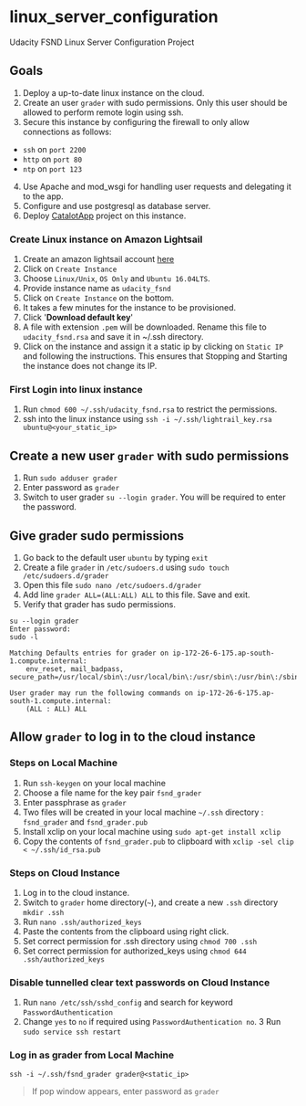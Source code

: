 # linux_server_configuration
Udacity FSND Linux Server Configuration Project
## Goals
1. Deploy a up-to-date linux instance on the cloud.
2. Create an user `grader` with sudo permissions. Only this user should be allowed to perform remote login using ssh.
3. Secure this instance by configuring the firewall to only allow connections as follows:
  - `ssh` on `port 2200`
  - `http` on `port 80`
  - `ntp` on `port 123`
4. Use Apache and mod_wsgi for handling user requests and delegating it to the app.
5. Configure and use postgresql as database server.
6. Deploy [CatalotApp](https://github.com/grathore07/item_catalog_app.git) project on this instance. 

### Create Linux instance on Amazon Lightsail
1. Create an amazon lightsail account [here](https://lightsail.aws.amazon.com)
2. Click on `Create Instance`
3. Choose `Linux/Unix`, `OS Only` and `Ubuntu 16.04LTS`.
4. Provide instance name as `udacity_fsnd`
5. Click on `Create Instance` on the bottom.
6. It takes a few minutes for the instance to be provisioned.
7. Click '**Download default key**'
8. A file with extension `.pem` will be downloaded. Rename this file to `udacity_fsnd.rsa` and save it in ~/.ssh directory.
9. Click on the instance and assign it a static ip by clicking on `Static IP` and following the instructions. This ensures that Stopping and Starting the instance does not change its IP.

### First Login into linux instance
1. Run `chmod 600 ~/.ssh/udacity_fsnd.rsa` to restrict the permissions.
2. ssh into the linux instance using `ssh -i ~/.ssh/lightrail_key.rsa ubuntu@<your_static_ip>`

## Create a new user `grader` with sudo permissions
1. Run `sudo adduser grader`
2. Enter password as `grader`
3. Switch to user grader `su --login grader`. You will be required to enter the password.

## Give grader sudo permissions

1. Go back to the default user `ubuntu` by typing `exit`
2. Create a file `grader` in `/etc/sudoers.d` using  `sudo touch /etc/sudoers.d/grader`
3. Open this file `sudo nano /etc/sudoers.d/grader`
4. Add line `grader ALL=(ALL:ALL) ALL` to this file. Save and exit.
5. Verify that grader has sudo permissions.
```
su --login grader
Enter password:
sudo -l

Matching Defaults entries for grader on ip-172-26-6-175.ap-south-1.compute.internal:
    env_reset, mail_badpass, secure_path=/usr/local/sbin\:/usr/local/bin\:/usr/sbin\:/usr/bin\:/sbin\:/bin\:/snap/bin

User grader may run the following commands on ip-172-26-6-175.ap-south-1.compute.internal:
    (ALL : ALL) ALL
```

## Allow `grader` to log in to the cloud instance

### Steps on Local Machine
1. Run `ssh-keygen` on your local machine
2. Choose a file name for the key pair `fsnd_grader`
3. Enter passphrase as `grader`
4. Two files will be created in your local machine `~/.ssh` directory : `fsnd_grader` and `fsnd_grader.pub`
5. Install xclip on your local machine using `sudo apt-get install xclip`
6. Copy the contents of `fsnd_grader.pub` to clipboard with `xclip -sel clip < ~/.ssh/id_rsa.pub`

### Steps on Cloud Instance
1. Log in to the cloud instance.
2. Switch to `grader` home directory(`~`), and create a new `.ssh` directory `mkdir .ssh`
3. Run `nano .ssh/authorized_keys` 
4. Paste the contents from the clipboard using right click.
5. Set correct permission for .ssh directory using `chmod 700 .ssh`
6. Set correct permission for authorized_keys using `chmod 644 .ssh/authorized_keys`

### Disable tunnelled clear text passwords on Cloud Instance
1. Run `nano /etc/ssh/sshd_config` and search for keyword `PasswordAuthentication`
2. Change `yes` to `no` if required using `PasswordAuthentication no`.
3  Run `sudo service ssh restart`

### Log in as grader from Local Machine
```
ssh -i ~/.ssh/fsnd_grader grader@<static_ip>
```
>If pop window appears, enter password as `grader`


